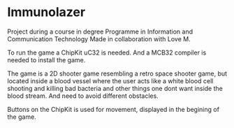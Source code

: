 # Immunolazer
Project during a course in degree Programme in Information and Communication Technology 
Made in collaboration with Love M. 


To run the game a ChipKit uC32 is needed. And a MCB32 compiler is needed to install the game. 

The game is a 2D shooter game resembling a retro space shooter game, but located inside a 
blood vessel where the user acts like a white blood cell shooting and killing bad bacteria 
and other things one dont want inside the blood stream. And need to avoid different obstacles. 

Buttons on the ChipKit is used for movement, displayed in the begining of the game. 

